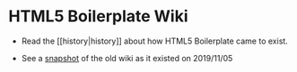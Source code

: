 # HTML5 Boilerplate Wiki

* Read the [[history|history]] about how HTML5 Boilerplate came to exist.

* See a [snapshot](https://github.com/roblarsen/html5-boilerplate-wiki) of the old wiki as it existed on 2019/11/05 
